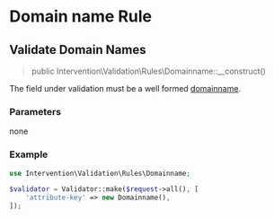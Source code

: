 # Domain name Rule
## Validate Domain Names

> public Intervention\Validation\Rules\Domainname::__construct()

The field under validation must be a well formed [domainname](https://en.wikipedia.org/wiki/Domain_name).

### Parameters

none

### Example

```php
use Intervention\Validation\Rules\Domainname;

$validator = Validator::make($request->all(), [
    'attribute-key' => new Domainname(),
]);
```
